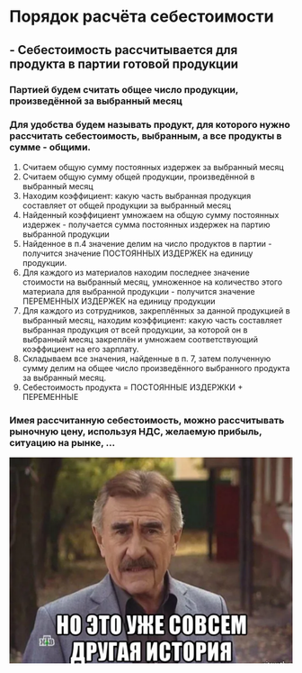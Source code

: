# Порядок расчёта себестоимости

## - Себестоимость рассчитывается для продукта в партии готовой продукции
### Партией будем считать общее число продукции, произведённой за выбранный месяц
### Для удобства будем называть продукт, для которого нужно рассчитать себестоимость, выбранным, а все продукты в сумме - общими.

1. Считаем общую сумму постоянных издержек за выбранный месяц
2. Считаем общую сумму общей продукции, произведённой в выбранный месяц
3. Находим коэффициент: какую часть выбранная продукция составляет от общей продукции 
за выбранный месяц
4. Найденный коэффициент умножаем на общую сумму постоянных издержек - получается 
сумма постоянных издержек на партию выбранной продукции
5. Найденное в п.4 значение делим на число продуктов в партии - получится
значение ПОСТОЯННЫХ ИЗДЕРЖЕК на единицу продукции.
6. Для каждого из материалов находим последнее значение стоимости 
на выбранный месяц, умноженное на количество этого материала для выбранной продукции - получится значение ПЕРЕМЕННЫХ ИЗДЕРЖЕК на единицу продукции
7. Для каждого из сотрудников, закреплённых за данной продукцией в выбранный
месяц, находим коэффициент: какую часть составляет выбранная продукция от всей продукции, за которой он в выбранный месяц закреплён и умножаем соответствующий коэффициент на его зарплату.
8. Складываем все значения, найденные в п. 7, затем полученную сумму 
делим на общее число произведённого выбранного продукта за выбранный месяц.
9. Себестоимость продукта = ПОСТОЯННЫЕ ИЗДЕРЖКИ + ПЕРЕМЕННЫЕ

### Имея рассчитанную себестоимость, можно рассчитывать рыночную цену, используя НДС, желаемую прибыль, ситуацию на рынке, ...
![alt text](kanevsky.png)